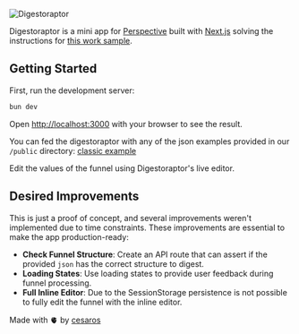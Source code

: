![Digestoraptor](digestoraptor.png)

Digestoraptor is a mini app for [Perspective](https://www.perspective.co/) built with [Next.js](https://nextjs.org/) solving the instructions for [this work sample](https://perspectiveco.notion.site/Work-Sample-Senior-Frontend-Engineer-Cesar-Zapata-e29ccfa7e0494a63a1af1f89e08eb801).

## Getting Started

First, run the development server:

```bash
bun dev
```

Open [http://localhost:3000](http://localhost:3000) with your browser to see the result.

You can fed the digestoraptor with any of the json examples provided in our `/public` directory: [classic example](funnel.json)

Edit the values of the funnel using Digestoraptor's live editor.

## Desired Improvements

This is just a proof of concept, and several improvements weren't implemented due to time constraints. These improvements are essential to make the app production-ready:

- **Check Funnel Structure**: Create an API route that can assert if the provided `json` has the correct structure to digest.
- **Loading States**: Use loading states to provide user feedback during funnel processing.
- **Full Inline Editor**: Due to the SessionStorage persistence is not possible to fully edit the funnel with the inline editor.


Made with 🫀 by [cesaros](https://cesaros.co/)
